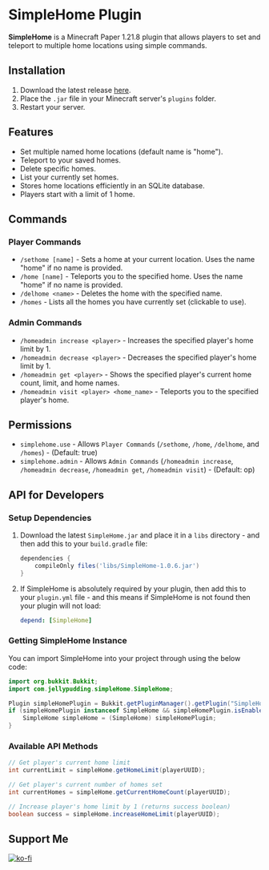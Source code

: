 # SimpleHome Plugin
**SimpleHome** is a Minecraft Paper 1.21.8 plugin that allows players to set and teleport to multiple home locations using simple commands.

## Installation
1. Download the latest release [here](https://github.com/Jelly-Pudding/simplehome/releases/latest).
2. Place the `.jar` file in your Minecraft server's `plugins` folder.
3. Restart your server.

## Features
* Set multiple named home locations (default name is "home").
* Teleport to your saved homes.
* Delete specific homes.
* List your currently set homes.
* Stores home locations efficiently in an SQLite database.
* Players start with a limit of 1 home.

## Commands

### Player Commands
* `/sethome [name]` - Sets a home at your current location. Uses the name "home" if no name is provided.
* `/home [name]` - Teleports you to the specified home. Uses the name "home" if no name is provided.
* `/delhome <name>` - Deletes the home with the specified name.
* `/homes` - Lists all the homes you have currently set (clickable to use).

### Admin Commands
* `/homeadmin increase <player>` - Increases the specified player's home limit by 1.
* `/homeadmin decrease <player>` - Decreases the specified player's home limit by 1.
* `/homeadmin get <player>` - Shows the specified player's current home count, limit, and home names.
* `/homeadmin visit <player> <home_name>` - Teleports you to the specified player's home.

## Permissions
* `simplehome.use` - Allows `Player Commands` (`/sethome`, `/home`, `/delhome`, and `/homes`) - (Default: true)
* `simplehome.admin` - Allows `Admin Commands` (`/homeadmin increase`, `/homeadmin decrease`, `/homeadmin get`, `/homeadmin visit`) - (Default: op)

## API for Developers

### Setup Dependencies
1. Download the latest `SimpleHome.jar` and place it in a `libs` directory - and then add this to your `build.gradle` file:
    ```gradle
    dependencies {
        compileOnly files('libs/SimpleHome-1.0.6.jar')
    }
    ```

2. If SimpleHome is absolutely required by your plugin, then add this to your `plugin.yml` file - and this means if SimpleHome is not found then your plugin will not load:
    ```yaml
    depend: [SimpleHome]
    ```

### Getting SimpleHome Instance
You can import SimpleHome into your project through using the below code:
```java
import org.bukkit.Bukkit;
import com.jellypudding.simpleHome.SimpleHome;

Plugin simpleHomePlugin = Bukkit.getPluginManager().getPlugin("SimpleHome");
if (simpleHomePlugin instanceof SimpleHome && simpleHomePlugin.isEnabled()) {
    SimpleHome simpleHome = (SimpleHome) simpleHomePlugin;
}
```

### Available API Methods
```java
// Get player's current home limit
int currentLimit = simpleHome.getHomeLimit(playerUUID);

// Get player's current number of homes set
int currentHomes = simpleHome.getCurrentHomeCount(playerUUID);

// Increase player's home limit by 1 (returns success boolean)
boolean success = simpleHome.increaseHomeLimit(playerUUID);
```

## Support Me
[![ko-fi](https://ko-fi.com/img/githubbutton_sm.svg)](https://ko-fi.com/K3K715TC1R)
